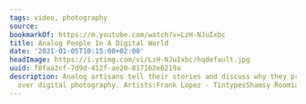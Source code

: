 ```yaml
---
tags: video, photography
source:
bookmarkOf: https://m.youtube.com/watch?v=LzH-NJuIxbc
title: Analog People In A Digital World
date: '2021-01-05T10:15:00+02:00'
headImage: https://i.ytimg.com/vi/LzH-NJuIxbc/hqdefault.jpg
uuid: f8faa2cf-7d9d-412f-ae20-817162e6219a
description: Analog artisans tell their stories and discuss why they prefer analog
  over digital photography. Artists:Frank Lopez - TintypesShamsy Roomiani - CyanotypesPho...
---
```



